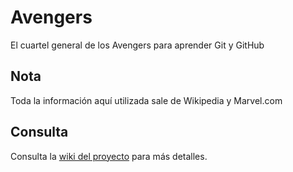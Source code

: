 # Avengers

El cuartel general de los Avengers para aprender Git y GitHub

## Nota
Toda la información aquí utilizada sale de Wikipedia y Marvel.com

## Consulta
Consulta la [wiki del proyecto](https://github.com/Jjonas777/AvengersEDU-demo.wiki) para más detalles.
